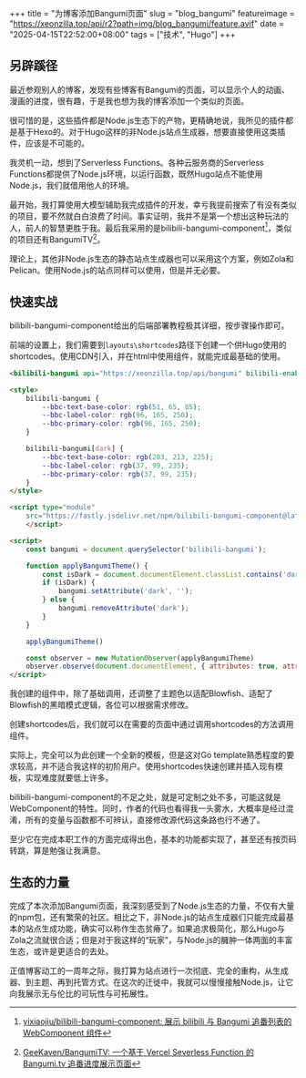 +++
title = "为博客添加Bangumi页面"
slug = "blog_bangumi"
featureimage = "https://xeonzilla.top/api/r2?path=img/blog_bangumi/feature.avif"
date = "2025-04-15T22:52:00+08:00"
tags = ["技术", "Hugo"]
+++
## 另辟蹊径
最近参观别人的博客，发现有些博客有Bangumi的页面，可以显示个人的动画、漫画的进度，很有趣，于是我也想为我的博客添加一个类似的页面。

很可惜的是，这些插件都是Node.js生态下的产物，更精确地说，我所见的插件都是基于Hexo的。对于Hugo这样的非Node.js站点生成器，想要直接使用这类插件，应该是不可能的。

我灵机一动，想到了Serverless Functions。各种云服务商的Serverless Functions都提供了Node.js环境，以运行函数，既然Hugo站点不能使用Node.js，我们就借用他人的环境。

最开始，我打算使用大模型辅助我完成插件的开发，幸亏我提前搜索了有没有类似的项目，要不然就白白浪费了时间。事实证明，我并不是第一个想出这种玩法的人，前人的智慧更胜于我。最后我采用的是bilibili-bangumi-component[^1]，类似的项目还有BangumiTV[^2]。

理论上，其他非Node.js生态的静态站点生成器也可以采用这个方案，例如Zola和Pelican。使用Node.js的站点同样可以使用，但是并无必要。

## 快速实战
bilibili-bangumi-component给出的后端部署教程极其详细，按步骤操作即可。

前端的设置上，我们需要到`layouts\shortcodes`路径下创建一个供Hugo使用的shortcodes。使用CDN引入，并在html中使用组件，就能完成最基础的使用。

```html
<bilibili-bangumi api="https://xeonzilla.top/api/bangumi" bilibili-enabled="false"></bilibili-bangumi>

<style>
    bilibili-bangumi {
        --bbc-text-base-color: rgb(51, 65, 85);
        --bbc-label-color: rgb(96, 165, 250);
        --bbc-primary-color: rgb(96, 165, 250);
    }

    bilibili-bangumi[dark] {
        --bbc-text-base-color: rgb(203, 213, 225);
        --bbc-label-color: rgb(37, 99, 235);
        --bbc-primary-color: rgb(37, 99, 235);
    }
</style>

<script type="module"
    src="https://fastly.jsdelivr.net/npm/bilibili-bangumi-component@latest/dist/bilibili-bangumi-component/bilibili-bangumi-component.esm.js">
    </script>

<script>
    const bangumi = document.querySelector('bilibili-bangumi');

    function applyBangumiTheme() {
        const isDark = document.documentElement.classList.contains('dark')
        if (isDark) {
            bangumi.setAttribute('dark', '');
        } else {
            bangumi.removeAttribute('dark');
        }
    }

    applyBangumiTheme()

    const observer = new MutationObserver(applyBangumiTheme)
    observer.observe(document.documentElement, { attributes: true, attributeFilter: ['class'] })
</script>
```
我创建的组件中，除了基础调用，还调整了主题色以适配Blowfish、适配了Blowfish的黑暗模式逻辑，各位可以根据需求修改。

创建shortcodes后，我们就可以在需要的页面中通过调用shortcodes的方法调用组件。

实际上，完全可以为此创建一个全新的模板，但是这对Go template熟悉程度的要求较高，并不适合我这样的初阶用户。使用shortcodes快速创建并插入现有模板，实现难度就要低上许多。

bilibili-bangumi-component的不足之处，就是可定制之处不多，可能这就是WebComponent的特性。同时，作者的代码也看得我一头雾水，大概率是经过混淆，所有的变量与函数都不可辨认，直接修改源代码这条路也行不通了。

至少它在完成本职工作的方面完成得出色，基本的功能都实现了，甚至还有按页码转跳，算是勉强让我满意。

## 生态的力量
完成了本次添加Bangumi页面，我深刻感受到了Node.js生态的力量，不仅有大量的npm包，还有繁荣的社区。相比之下，非Node.js的站点生成器们只能完成最基本的站点生成功能，确实可以称作生态贫瘠了。如果追求极简化，那么Hugo与Zola之流就很合适；但是对于我这样的“玩家”，与Node.js的臃肿一体两面的丰富生态，或许是更适合的去处。

正值博客动工的一周年之际，我打算为站点进行一次彻底、完全的重构，从生成器、到主题、再到托管方式。在这次的迁徙中，我就可以慢慢接触Node.js，让它向我展示无与伦比的可玩性与可拓展性。

[^1]:[yixiaojiu/bilibili-bangumi-component: 展示 bilibili 与 Bangumi 追番列表的 WebComponent 组件](https://github.com/yixiaojiu/bilibili-bangumi-component)
[^2]:[GeeKaven/BangumiTV: 一个基于 Vercel Severless Function 的 Bangumi.tv 追番进度展示页面](https://github.com/GeeKaven/BangumiTV)
